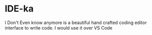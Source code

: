 # IDE-ka
I Don't Even know anymore is a beautiful hand crafted coding editor interface to write code. I would use it over VS Code

